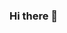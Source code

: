 ### Hi there 👋

<!--
**Vmalik1995/Vmalik1995** is a ✨ _special_ ✨ repository because its `README.md` (this file) appears on your GitHub profile.

Here are some ideas to get you started:

- 🔭 I’m currently working on flight Delay Prediction using the data set provided at Kaggle.
- 🌱 I’m currently learning Data Science and Machine Learning from Jovian.com
- 👯 I’m looking to collaborate on Machine Learning Project
- 🤔 I’m looking for help with SQL 
- 💬 Ask me about Data Analysis and Visualization, Data Science and Machine Learning Algorithms
- 📫 How to reach me: ping me at +917906449284
- 😄
- ⚡ Fun fact: Never want to code , yet I am.
